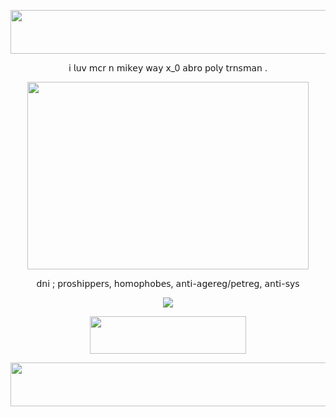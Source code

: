<p align="center"> <img src=https://i.imgur.com/7JyU57X.png height="70" width="550"> </p>
<p align="center"> 𝗂 𝗅𝗎𝗏 𝗆𝖼𝗋 𝗇 𝗆𝗂𝗄𝖾𝗒 𝗐𝖺𝗒 𝗑_0 𝖺𝖻𝗋𝗈 𝗉𝗈𝗅𝗒 𝗍𝗋𝗇𝗌𝗆𝖺𝗇 .  </p>
<p align="center"> <img src=https://i.pinimg.com/originals/75/84/7e/75847e9d5e3a080f85f33c7efd2c89cb.gif height="300" width="450"> </p>
<p align="center"> 𝖽𝗇𝗂 ; 𝗉𝗋𝗈𝗌𝗁𝗂𝗉𝗉𝖾𝗋𝗌, 𝗁𝗈𝗆𝗈𝗉𝗁𝗈𝖻𝖾𝗌, 𝖺𝗇𝗍𝗂-𝖺𝗀𝖾𝗋𝖾𝗀/𝗉𝖾𝗍𝗋𝖾𝗀, 𝖺𝗇𝗍𝗂-𝗌𝗒𝗌 </p>
<p align="center"> <img src=https://i.imgur.com/PzPpK8K.gif> </p>
<p align="center" dir="auto"> <img src="https://spotify-github-profile.kittinanx.com/api/view?uid=31dnbrq33dernxlkwbvsoee7w6py&cover_image=true&theme=natemoo-re&show_offline=true&background_color=121212&interchange=true&bar_color=afcbd9&bar_color_cover=true)](https://github.com/kittinan/spotify-github-profile)" height="60" width="250"></a>



<p align="center"> <img src=https://i.imgur.com/VvJKy0E.png height="70" width="550"> </p>
